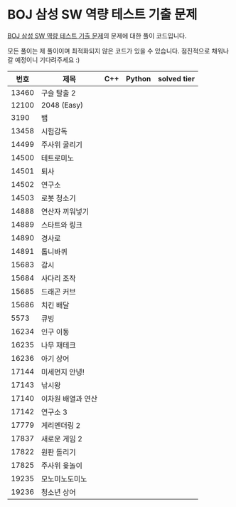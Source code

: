 # BOJ 삼성 SW 역량 테스트 기출 문제

[BOJ 삼성 SW 역량 테스트 기출 문제](https://www.acmicpc.net/workbook/view/1152)의 문제에 대한 풀이 코드입니다.

모든 풀이는 제 풀이이며 최적화되지 않은 코드가 있을 수 있습니다.
점진적으로 채워나갈 예정이니 기다려주세요 :)

| 번호  | 제목               | C++ | Python | solved tier |
| ----- | ------------------ | --- | ------ | ----------- |
| 13460 | 구슬 탈출 2        |     |        |             |
| 12100 | 2048 (Easy)        |     |        |             |
| 3190  | 뱀                 |     |        |             |
| 13458 | 시험감독           |     |        |             |
| 14499 | 주사위 굴리기      |     |        |             |
| 14500 | 테트로미노         |     |        |             |
| 14501 | 퇴사               |     |        |             |
| 14502 | 연구소             |     |        |             |
| 14503 | 로봇 청소기        |     |        |             |
| 14888 | 연산자 끼워넣기    |     |        |             |
| 14889 | 스타트와 링크      |     |        |             |
| 14890 | 경사로             |     |        |             |
| 14891 | 톱니바퀴           |     |        |             |
| 15683 | 감시               |     |        |             |
| 15684 | 사다리 조작        |     |        |             |
| 15685 | 드래곤 커브        |     |        |             |
| 15686 | 치킨 배달          |     |        |             |
| 5573  | 큐빙               |     |        |             |
| 16234 | 인구 이동          |     |        |             |
| 16235 | 나무 재테크        |     |        |             |
| 16236 | 아기 상어          |     |        |             |
| 17144 | 미세먼지 안녕!     |     |        |             |
| 17143 | 낚시왕             |     |        |             |
| 17140 | 이차원 배열과 연산 |     |        |             |
| 17142 | 연구소 3           |     |        |             |
| 17779 | 게리멘더링 2       |     |        |             |
| 17837 | 새로운 게임 2      |     |        |             |
| 17822 | 원판 돌리기        |     |        |             |
| 17825 | 주사위 윷놀이      |     |        |             |
| 19235 | 모노미노도미노     |     |        |             |
| 19236 | 청소년 상어        |     |        |             |
